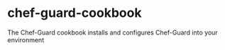chef-guard-cookbook
===================

The Chef-Guard cookbook installs and configures Chef-Guard into your environment
